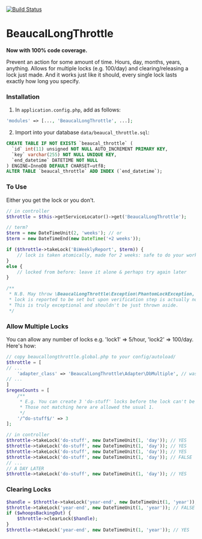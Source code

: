 [![Build Status](https://travis-ci.org/BeauCal/beaucal-long-throttle.svg?branch=master)](https://travis-ci.org/BeauCal/beaucal-long-throttle)

# BeaucalLongThrottle

**Now with 100% code coverage.**

Prevent an action for some amount of time.  Hours, day, months, years, anything.
Allows for multiple locks (e.g. 100/day) and clearing/releasing a lock just made.
And it works just like it should, every single lock lasts exactly how long you specify.

### Installation
1. In `application.config.php`, add as follows:

```PHP
'modules' => [..., 'BeaucalLongThrottle', ...];
```

2. Import into your database `data/beaucal_throttle.sql`:
```SQL
CREATE TABLE IF NOT EXISTS `beaucal_throttle` (
  `id` int(11) unsigned NOT NULL AUTO_INCREMENT PRIMARY KEY,
  `key` varchar(255) NOT NULL UNIQUE KEY,
  `end_datetime` DATETIME NOT NULL
) ENGINE=InnoDB DEFAULT CHARSET=utf8;
ALTER TABLE `beaucal_throttle` ADD INDEX (`end_datetime`);
```


### To Use

Either you get the lock or you don't.

```PHP
// in controller
$throttle = $this->getServiceLocator()->get('BeaucalLongThrottle');

// term?
$term = new DateTimeUnit(2, 'weeks'); // or
$term = new DateTimeEnd(new DateTime('+2 weeks'));

if ($throttle->takeLock('BiWeeklyReport', $term)) {
    // lock is taken atomically, made for 2 weeks: safe to do your work
}
else {
    // locked from before: leave it alone & perhaps try again later
}

/**
 * N.B. May throw \BeaucalLongThrottle\Exception\PhantomLockException, when
 * lock is reported to be set but upon verification step is actually not.
 * This is truly exceptional and shouldn't be just thrown aside.
 */
```


### Allow Multiple Locks
You can allow any number of locks e.g. 'lock1' => 5/hour, 'lock2' => 100/day.  Here's how:

```PHP
// copy beaucallongthrottle.global.php to your config/autoload/
$throttle = [
// ...
    'adapter_class' => 'BeaucalLongThrottle\Adapter\DbMultiple', // was Adapter\Db
// ...
]
$regexCounts = [
    /**
     * E.g. You can create 3 'do-stuff' locks before the lock can't be taken.
     * Those not matching here are allowed the usual 1.
     */
    '/^do-stuff$/' => 3
];

// in controller
$throttle->takeLock('do-stuff', new DateTimeUnit(1, 'day')); // YES
$throttle->takeLock('do-stuff', new DateTimeUnit(1, 'day')); // YES
$throttle->takeLock('do-stuff', new DateTimeUnit(1, 'day')); // YES
$throttle->takeLock('do-stuff', new DateTimeUnit(1, 'day')); // FALSE
// ...
// A DAY LATER
$throttle->takeLock('do-stuff', new DateTimeUnit(1, 'day')); // YES
```

### Clearing Locks

```PHP
$handle = $throttle->takeLock('year-end', new DateTimeUnit(1, 'year')); // YES
$throttle->takeLock('year-end', new DateTimeUnit(1, 'year')); // FALSE
if ($whoopsBackingOut) {
    $throttle->clearLock($handle);
}
$throttle->takeLock('year-end', new DateTimeUnit(1, 'year')); // YES
```
